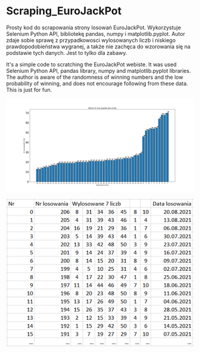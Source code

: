 # Scraping_EuroJackPot
Prosty kod do scrapowania strony losowań EuroJackPot. Wykorzystuje Selenium Python API, bibliotekę pandas, numpy i matplotlib.pyplot. Autor zdaje sobie sprawę z przypadkowosci
wylosowanych liczb i niskiego prawdopodobieństwa wygranej, a także nie zachęca do wzorowania się na podstawie tych danych. Jest to tylko dla zabawy.

It's a simple code to scratching the EuroJackPot webiste. It was used Selenium Python API, pandas library, numpy and matplotlib.pyplot libraries. The author is aware of 
the randomness of winning numbers and the low probability of winning, and does not encourage following from these data. This is just for fun.

![](chart.png)

<p align="center">
  <img src="win_numbers_photo.png" />
</p>
